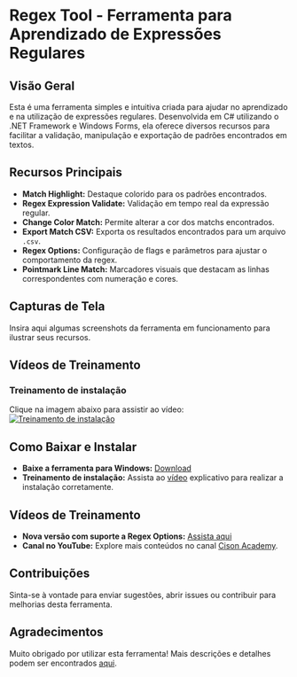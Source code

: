 # Regex Tool - Ferramenta para Aprendizado de Expressões Regulares

## Visão Geral
Esta é uma ferramenta simples e intuitiva criada para ajudar no aprendizado e na utilização de expressões regulares. Desenvolvida em C# utilizando o .NET Framework e Windows Forms, ela oferece diversos recursos para facilitar a validação, manipulação e exportação de padrões encontrados em textos.

## Recursos Principais
- **Match Highlight:** Destaque colorido para os padrões encontrados.
- **Regex Expression Validate:** Validação em tempo real da expressão regular.
- **Change Color Match:** Permite alterar a cor dos matchs encontrados.
- **Export Match CSV:** Exporta os resultados encontrados para um arquivo `.csv`.
- **Regex Options:** Configuração de flags e parâmetros para ajustar o comportamento da regex.
- **Pointmark Line Match:** Marcadores visuais que destacam as linhas correspondentes com numeração e cores.

## Capturas de Tela
Insira aqui algumas screenshots da ferramenta em funcionamento para ilustrar seus recursos. 

## Vídeos de Treinamento

### Treinamento de instalação
Clique na imagem abaixo para assistir ao vídeo:
[![Treinamento de instalação](https://img.youtube.com/vi/DFHJZr2zEqk/0.jpg)](https://www.youtube.com/watch?v=DFHJZr2zEqk&t=2s)

## Como Baixar e Instalar
- **Baixe a ferramenta para Windows:** [Download](https://gcison.github.io/CisonRx/)
- **Treinamento de instalação:** Assista ao [vídeo](https://www.youtube.com/watch?v=DFHJZr2zEqk) explicativo para realizar a instalação corretamente.

## Vídeos de Treinamento
- **Nova versão com suporte a Regex Options:** [Assista aqui](https://www.youtube.com/watch?v=55x-huXy4Ho)
- **Canal no YouTube:** Explore mais conteúdos no canal [Cison Academy](https://www.youtube.com/@cisonacademy).

## Contribuições
Sinta-se à vontade para enviar sugestões, abrir issues ou contribuir para melhorias desta ferramenta.

## Agradecimentos
Muito obrigado por utilizar esta ferramenta! Mais descrições e detalhes podem ser encontrados [aqui](https://gcison.github.io/CisonRx/).
